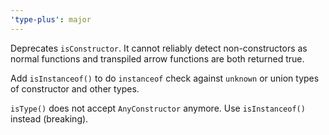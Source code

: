 ```yaml
---
'type-plus': major
---
```


Deprecates `isConstructor`.
It cannot reliably detect non-constructors as normal functions and transpiled arrow functions are both returned true.

Add `isInstanceof()` to do `instanceof` check against `unknown` or union types of constructor and other types.

`isType()` does not accept `AnyConstructor` anymore. Use `isInstanceof()` instead (breaking).
